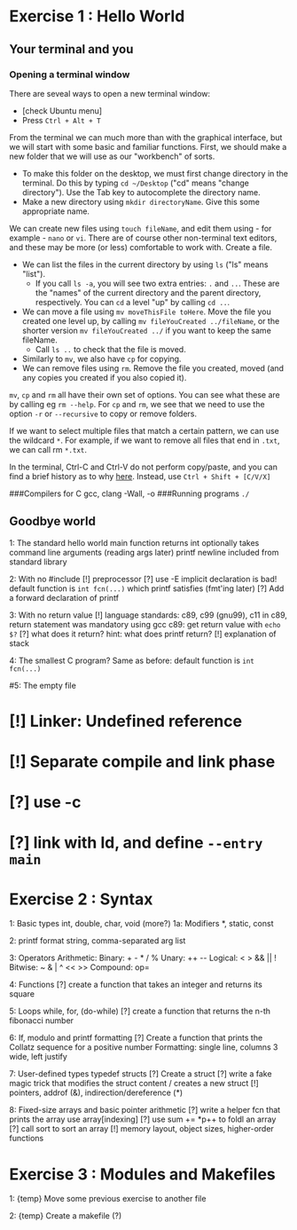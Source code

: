 Exercise 1 : Hello World
========================

Your terminal and you
---------------------

### Opening a terminal window
There are seveal ways to open a new terminal window:
 - [check Ubuntu menu]
 - Press `Ctrl + Alt + T`

From the terminal we can much more than with the graphical interface, but we will start with some basic and familiar functions. First, we should make a new folder that we will use as our "workbench" of sorts.

 - To make this folder on the desktop, we must first change directory in the terminal. Do this by typing `cd ~/Desktop` ("cd" means "change directory"). Use the Tab key to autocomplete the directory name.
 - Make a new directory using `mkdir directoryName`. Give this some appropriate name.

We can create new files using `touch fileName`, and edit them using - for example - `nano` or `vi`. There are of course other non-terminal text editors, and these may be more (or less) comfortable to work with. Create a file.

 - We can list the files in the current directory by using `ls` ("ls" means "list").
   - If you call `ls -a`, you will see two extra entries: `.` and `..`. These are the "names" of the current directory and the parent directory, respectively. You can `cd` a level "up" by calling `cd ..`.
 - We can move a file using `mv moveThisFile toHere`. Move the file you created one level up, by calling `mv fileYouCreated ../fileName`, or the shorter version `mv fileYouCreated ../` if you want to keep the same fileName.
   - Call `ls ..` to check that the file is moved.
 - Similarly to `mv`, we also have `cp` for copying.
 - We can remove files using `rm`. Remove the file you created, moved (and any copies you created if you also copied it).

`mv`, `cp` and `rm` all have their own set of options. You can see what these are by calling eg `rm --help`. For `cp` and `rm`, we see that we need to use the option `-r` or `--recursive` to copy or remove folders.

If we want to select multiple files that match a certain pattern, we can use the wildcard `*`. For example, if we want to remove all files that end in `.txt`, we can call rm `*.txt`.
    
    
In the terminal, Ctrl-C and Ctrl-V do not perform copy/paste, and you can find a brief history as to why [here](http://superuser.com/a/421468). Instead, use `Ctrl + Shift + [C/V/X]`


###Compilers for C
    gcc, clang
        -Wall, -o
###Running programs
    `./`


Goodbye world
-------------

1: The standard hello world
    main function
        returns int
        optionally takes command line arguments (reading args later)
    printf
        newline
        included from standard library
        
2: With no #include
    [!] preprocessor
        [?] use -E
    implicit declaration is bad!
    default function is `int fcn(...)`
        which printf satisfies (fmt'ing later)
    [?] Add a forward declaration of printf
        
3: With no return value
    [!] language standards: c89, c99 (gnu99), c11
        in c89, return statement was mandatory
    using gcc c89:
        get return value with `echo $?`
        [?] what does it return?
            hint: what does printf return?
            [!] explanation of stack
            
4: The smallest C program?
    Same as before: default function is `int fcn(...)`
    

#5: The empty file
#    [!] Linker: Undefined reference
#    [!] Separate compile and link phase
#        [?] use -c
#        [?] link with ld, and define `--entry main`
#
    
    
Exercise 2 : Syntax
===================

1: Basic types
    int, double, char, void (more?)
1a: Modifiers
    *, static, const
    
2: printf
    format string, comma-separated arg list
     
3: Operators
    Arithmetic:
        Binary: + - * / % 
        Unary: ++ -- 
    Logical: < > && || ! 
    Bitwise: ~ & | ^ << >>
    Compound: op=
    
4: Functions
    [?] create a function that takes an integer and returns its square
    
5: Loops
    while, for, (do-while)
    [?] create a function that returns the n-th fibonacci number
    
6: If, modulo and printf formatting
    [?] Create a function that prints the Collatz sequence for a positive number
        Formatting: single line, columns 3 wide, left justify

7: User-defined types
    typedef
    structs
    [?] Create a struct
    [?] write a fake magic trick that modifies the struct content / creates a new struct
        [!] pointers, addrof (&), indirection/dereference (*)
    
8: Fixed-size arrays and basic pointer arithmetic
    [?] write a helper fcn that prints the array
        use array[indexing]
    [?] use sum += *p++ to foldl an array
    [?] call sort to sort an array
        [!] memory layout, object sizes, higher-order functions
    

Exercise 3 : Modules and Makefiles
==================================

1: {temp} Move some previous exercise to another file

2: {temp} Create a makefile (?)
    
